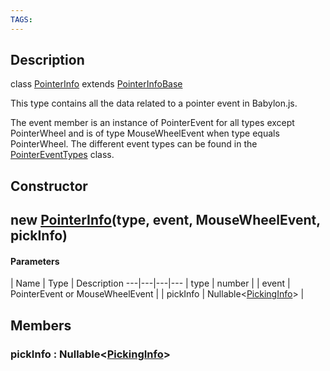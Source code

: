 ```yaml
---
TAGS:
---
```

## Description

class [PointerInfo](/classes/3.1/PointerInfo) extends [PointerInfoBase](/classes/3.1/PointerInfoBase)

This type contains all the data related to a pointer event in Babylon.js.

The event member is an instance of PointerEvent for all types except PointerWheel and is of type MouseWheelEvent when type equals PointerWheel. The different event types can be found in the [PointerEventTypes](/classes/3.1/PointerEventTypes) class.

## Constructor

## new [PointerInfo](/classes/3.1/PointerInfo)(type, event, MouseWheelEvent, pickInfo)



#### Parameters
 | Name | Type | Description
---|---|---|---
 | type | number | 
 | event | PointerEvent or MouseWheelEvent | 
 | pickInfo | Nullable&lt;[PickingInfo](/classes/3.1/PickingInfo)&gt; | 
## Members

### pickInfo : Nullable&lt;[PickingInfo](/classes/3.1/PickingInfo)&gt;


